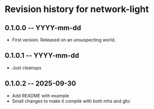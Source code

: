 # Revision history for network-light

## 0.1.0.0 -- YYYY-mm-dd

* First version. Released on an unsuspecting world.

## 0.1.0.1 -- YYYY-mm-dd

* Just cleanups

## 0.1.0.2 -- 2025-09-30

* Add README with example
* Small changes to make it compile with both mhs and ghc
